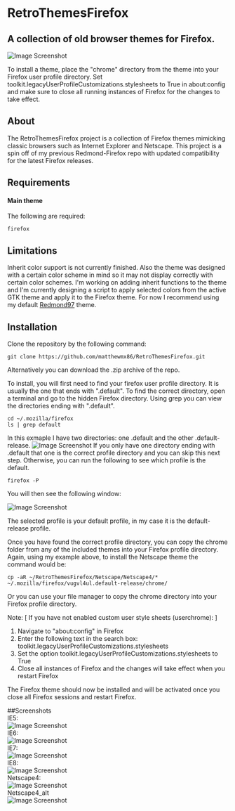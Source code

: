 # RetroThemesFirefox
<h2>A collection of old browser themes for Firefox.</h2>


![Image Screenshot](https://github.com/matthewmx86/RetroThemesFirefox/blob/main/Screenshots/netscape4_alt.png)


To install a theme, place the "chrome" directory from the theme into your Firefox user profile directory. 
Set toolkit.legacyUserProfileCustomizations.stylesheets to True in about:config and make sure to close all 
running instances of Firefox for the changes to take effect.
<br>
## About
The RetroThemesFirefox project is a collection of Firefox themes mimicking classic browsers such as Internet Explorer and Netscape.
This project is a spin off of my previous Redmond-Firefox repo with updated compatibility for the latest Firefox releases.


## Requirements
#### Main theme
The following are required:
```
firefox
```

## Limitations
Inherit color support is not currently finished.
Also the theme was designed with a certain color scheme in mind so it may not display correctly
with certain color schemes. I'm working on adding inherit functions to the theme and I'm currently 
designing a script to apply selected colors from the active GTK theme and apply it to the Firefox theme. 
For now I recommend using my default [Redmond97](https://github.com/matthewmx86/Redmond97) theme.

## Installation

Clone the repository by the following command:

```
git clone https://github.com/matthewmx86/RetroThemesFirefox.git
```
Alternatively you can download the .zip archive of the repo.

To install, you will first need to find your firefox user profile directory. It is usually the one that ends with ".default".
To find the correct directory, open a terminal and go to the hidden Firefox directory. Using grep you can view the directories
ending with ".default".
```
cd ~/.mozilla/firefox
ls | grep default
```
In this exmaple I have two directories: one .default and the other .default-release. 
![Image Screenshot](https://github.com/matthewmx86/Redmond97/blob/master/Screenshots/console.png)
If you only have one directory ending with .default that one is the correct profile directory and you can skip
this next step. Otherwise, you can run the following to see which profile is the default.
```
firefox -P
```
You will then see the following window:

![Image Screenshot](https://github.com/matthewmx86/Redmond97/blob/master/Screenshots/firefox.png)

The selected profile is your default profile, in my case it is the default-release profile.

Once you have found the correct profile directory, you can copy the chrome folder from any of the included themes 
into your Firefox profile directory. Again, using my example above, to install the Netscape theme
the command would be:
```
cp -aR ~/RetroThemesFirefox/Netscape/Netscape4/* ~/.mozilla/firefox/vugvl4ul.default-release/chrome/
```
Or you can use your file manager to copy the chrome directory into your Firefox profile directory.

Note:
[ If you have not enabled custom user style sheets (userchrome): ]
1. Navigate to "about:config" in Firefox
2. Enter the following text in the search box: toolkit.legacyUserProfileCustomizations.stylesheets
3. Set the option toolkit.legacyUserProfileCustomizations.stylesheets to True
4. Close all instances of Firefox and the changes will take effect when you restart Firefox

The Firefox theme should now be installed and will be activated once you close all Firefox sessions and restart Firefox.

##Screenshots<br>
IE5:<br>
![Image Screenshot](https://github.com/matthewmx86/RetroThemesFirefox/blob/main/Screenshots/ie5.png)<br>
IE6:<br>
![Image Screenshot](https://github.com/matthewmx86/RetroThemesFirefox/blob/main/Screenshots/ie6.png)<br>
IE7:<br>
![Image Screenshot](https://github.com/matthewmx86/RetroThemesFirefox/blob/main/Screenshots/ie7.png)<br>
IE8:<br>
![Image Screenshot](https://github.com/matthewmx86/RetroThemesFirefox/blob/main/Screenshots/ie8.png)<br>
Netscape4:<br>
![Image Screenshot](https://github.com/matthewmx86/RetroThemesFirefox/blob/main/Screenshots/netscape4.png)<br>
Netscape4_alt<br>
![Image Screenshot](https://github.com/matthewmx86/RetroThemesFirefox/blob/main/Screenshots/netscape4_alt.png)
